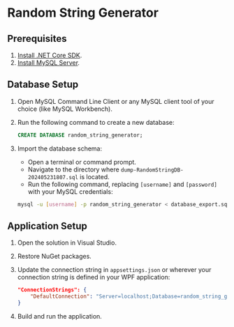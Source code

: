 # Random String Generator

## Prerequisites

1. [Install .NET Core SDK](https://dotnet.microsoft.com/download).
2. [Install MySQL Server](https://dev.mysql.com/downloads/mysql/).

## Database Setup

1. Open MySQL Command Line Client or any MySQL client tool of your choice (like MySQL Workbench).
2. Run the following command to create a new database:

    ```sql
    CREATE DATABASE random_string_generator;
    ```

3. Import the database schema:
    - Open a terminal or command prompt.
    - Navigate to the directory where `dump-RandomStringDB-202405231807.sql` is located.
    - Run the following command, replacing `[username]` and `[password]` with your MySQL credentials:

    ```sh
    mysql -u [username] -p random_string_generator < database_export.sql
    ```

## Application Setup

1. Open the solution in Visual Studio.
2. Restore NuGet packages.
3. Update the connection string in `appsettings.json` or wherever your connection string is defined in your WPF application:

    ```json
    "ConnectionStrings": {
        "DefaultConnection": "Server=localhost;Database=random_string_generator;User ID=[your_username];Password=[your_password];"
    }
    ```

4. Build and run the application.


